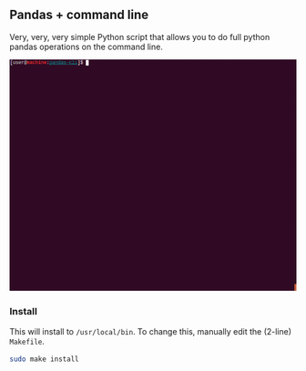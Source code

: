 ## Pandas + command line

Very, very, very simple Python script that allows you to do full python pandas operations on the command line.

![Example](example.gif)

### Install

This will install to `/usr/local/bin`. To change this, manually edit the (2-line) `Makefile`.

```bash
sudo make install
```
